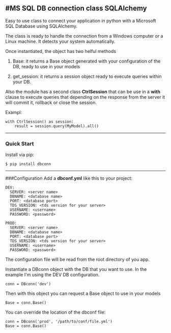 #MS SQL DB connection class SQLAlchemy
---
Easy to use class to connect your application in python with a Microsoft SQL
Database using SQLAlchemy.

The class is ready to handle the connection from a Windows computer or a Linux
machine. It detects your system automatically.

Once instantiated, the object has two helful methods
1. Base: it returns a Base object generated with your configuration of the DB,
   ready to use in your models

2. get_session: it returns a session object ready to execute queries within
   your DB.

Also the module has a second class __CtrlSession__ that can be use in a
__with__ clause to execute queries that depending on the response from the
server it will commit it, rollback or close the session.

Exampl:
```
with CtrlSession() as session:
    result = session.query(MyModel).all()
```
---

### Quick Start

Install via pip:

    $ pip install dbconn

---

###Configuration
Add a __dbconf.yml__ like this to your project:

```
DEV:
  SERVER: <server name>
  DBNAME: <database name>
  PORT: <database port>
  TDS_VERSION: <tds version for your server>
  USERNAME: <username>
  PASSWORD: <password>

PROD:
  SERVER: <server name>
  DBNAME: <database name>
  PORT: <database port>
  TDS_VERSION: <tds version for your server>
  USERNAME: <username>
  PASSWORD: <password>
```
The configuration file will be read from the root directory of you app.

Instantiate a DBconn object with the DB that you want to use. In the example
I'm using the DEV DB configuration.
```
conn = DBconn('dev')
```
Then with this object you can request a Base object to use in your models
```
Base = conn.Base()
```

You can override the location of the dbconf file:
```
conn = DBconn('prod', '/path/to/conf/file.yml')
Base = conn.Base()
```

